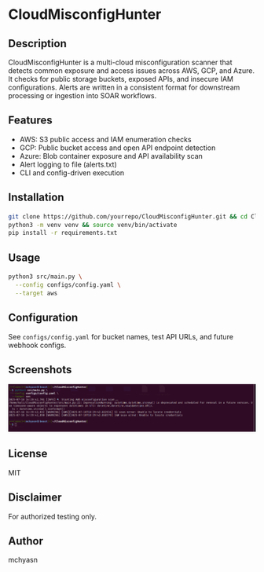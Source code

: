 # CloudMisconfigHunter

## Description

CloudMisconfigHunter is a multi-cloud misconfiguration scanner that detects common exposure and access issues across AWS, GCP, and Azure. It checks for public storage buckets, exposed APIs, and insecure IAM configurations. Alerts are written in a consistent format for downstream processing or ingestion into SOAR workflows.

## Features

* AWS: S3 public access and IAM enumeration checks
* GCP: Public bucket access and open API endpoint detection
* Azure: Blob container exposure and API availability scan
* Alert logging to file (alerts.txt)
* CLI and config-driven execution

## Installation

```bash
git clone https://github.com/yourrepo/CloudMisconfigHunter.git && cd CloudMisconfigHunter
python3 -m venv venv && source venv/bin/activate
pip install -r requirements.txt
```

## Usage

```bash
python3 src/main.py \
  --config configs/config.yaml \
  --target aws
```

## Configuration

See `configs/config.yaml` for bucket names, test API URLs, and future webhook configs.

## Screenshots

![Cloud Security Posture Scanner](https://raw.githubusercontent.com/mchyasn/cybersecurity-tools/main/03-Defensive-Security-and-Blue-Teaming/CloudMisconfigHunter/screenshots/0.png)

## License

MIT

## Disclaimer

For authorized testing only.

## Author

mchyasn
